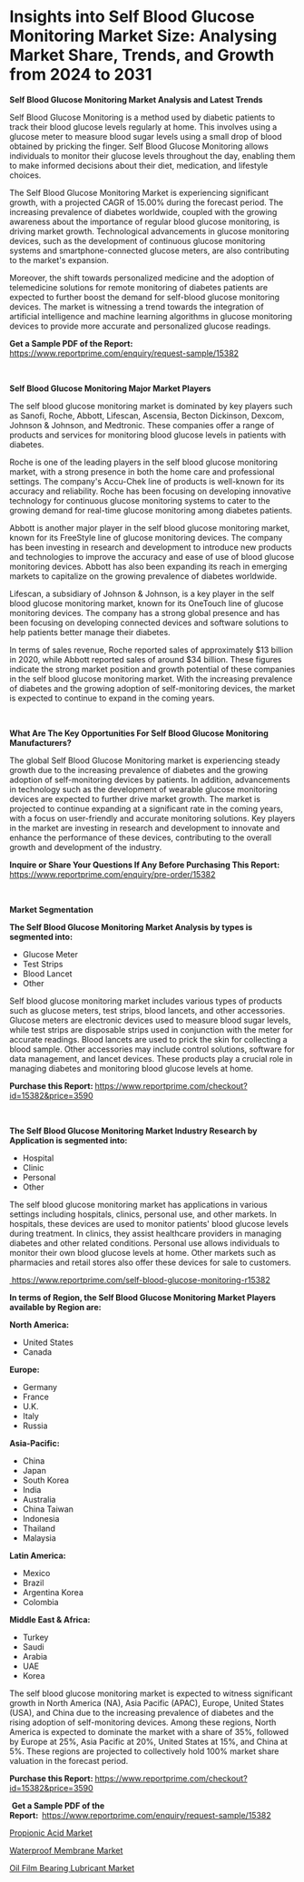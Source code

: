 <p><h1>Insights into Self Blood Glucose Monitoring Market Size: Analysing Market Share, Trends, and Growth from 2024 to 2031</h1></p><p><strong>Self Blood Glucose Monitoring Market Analysis and Latest Trends</strong></p>
<p><p>Self Blood Glucose Monitoring is a method used by diabetic patients to track their blood glucose levels regularly at home. This involves using a glucose meter to measure blood sugar levels using a small drop of blood obtained by pricking the finger. Self Blood Glucose Monitoring allows individuals to monitor their glucose levels throughout the day, enabling them to make informed decisions about their diet, medication, and lifestyle choices.</p><p>The Self Blood Glucose Monitoring Market is experiencing significant growth, with a projected CAGR of 15.00% during the forecast period. The increasing prevalence of diabetes worldwide, coupled with the growing awareness about the importance of regular blood glucose monitoring, is driving market growth. Technological advancements in glucose monitoring devices, such as the development of continuous glucose monitoring systems and smartphone-connected glucose meters, are also contributing to the market's expansion.</p><p>Moreover, the shift towards personalized medicine and the adoption of telemedicine solutions for remote monitoring of diabetes patients are expected to further boost the demand for self-blood glucose monitoring devices. The market is witnessing a trend towards the integration of artificial intelligence and machine learning algorithms in glucose monitoring devices to provide more accurate and personalized glucose readings.</p></p>
<p><strong>Get a Sample PDF of the Report:&nbsp;</strong> <a href="https://www.reportprime.com/enquiry/request-sample/15382">https://www.reportprime.com/enquiry/request-sample/15382</a></p>
<p>&nbsp;</p>
<p><strong>Self Blood Glucose Monitoring Major Market Players</strong></p>
<p><p>The self blood glucose monitoring market is dominated by key players such as Sanofi, Roche, Abbott, Lifescan, Ascensia, Becton Dickinson, Dexcom, Johnson & Johnson, and Medtronic. These companies offer a range of products and services for monitoring blood glucose levels in patients with diabetes.</p><p>Roche is one of the leading players in the self blood glucose monitoring market, with a strong presence in both the home care and professional settings. The company's Accu-Chek line of products is well-known for its accuracy and reliability. Roche has been focusing on developing innovative technology for continuous glucose monitoring systems to cater to the growing demand for real-time glucose monitoring among diabetes patients.</p><p>Abbott is another major player in the self blood glucose monitoring market, known for its FreeStyle line of glucose monitoring devices. The company has been investing in research and development to introduce new products and technologies to improve the accuracy and ease of use of blood glucose monitoring devices. Abbott has also been expanding its reach in emerging markets to capitalize on the growing prevalence of diabetes worldwide.</p><p>Lifescan, a subsidiary of Johnson & Johnson, is a key player in the self blood glucose monitoring market, known for its OneTouch line of glucose monitoring devices. The company has a strong global presence and has been focusing on developing connected devices and software solutions to help patients better manage their diabetes.</p><p>In terms of sales revenue, Roche reported sales of approximately $13 billion in 2020, while Abbott reported sales of around $34 billion. These figures indicate the strong market position and growth potential of these companies in the self blood glucose monitoring market. With the increasing prevalence of diabetes and the growing adoption of self-monitoring devices, the market is expected to continue to expand in the coming years.</p></p>
<p>&nbsp;</p>
<p><strong>What Are The Key Opportunities For Self Blood Glucose Monitoring Manufacturers?</strong></p>
<p><p>The global Self Blood Glucose Monitoring market is experiencing steady growth due to the increasing prevalence of diabetes and the growing adoption of self-monitoring devices by patients. In addition, advancements in technology such as the development of wearable glucose monitoring devices are expected to further drive market growth. The market is projected to continue expanding at a significant rate in the coming years, with a focus on user-friendly and accurate monitoring solutions. Key players in the market are investing in research and development to innovate and enhance the performance of these devices, contributing to the overall growth and development of the industry.</p></p>
<p><strong>Inquire or Share Your Questions If Any Before Purchasing This Report:</strong> <a href="https://www.reportprime.com/enquiry/pre-order/15382">https://www.reportprime.com/enquiry/pre-order/15382</a></p>
<p>&nbsp;</p>
<p><strong>Market Segmentation</strong></p>
<p><strong>The Self Blood Glucose Monitoring Market Analysis by types is segmented into:</strong></p>
<p><ul><li>Glucose Meter</li><li>Test Strips</li><li>Blood Lancet</li><li>Other</li></ul></p>
<p><p>Self blood glucose monitoring market includes various types of products such as glucose meters, test strips, blood lancets, and other accessories. Glucose meters are electronic devices used to measure blood sugar levels, while test strips are disposable strips used in conjunction with the meter for accurate readings. Blood lancets are used to prick the skin for collecting a blood sample. Other accessories may include control solutions, software for data management, and lancet devices. These products play a crucial role in managing diabetes and monitoring blood glucose levels at home.</p></p>
<p><strong>Purchase this Report:&nbsp;</strong><a href="https://www.reportprime.com/checkout?id=15382&price=3590">https://www.reportprime.com/checkout?id=15382&price=3590</a></p>
<p>&nbsp;</p>
<p><strong>The Self Blood Glucose Monitoring Market Industry Research by Application is segmented into:</strong></p>
<p><ul><li>Hospital</li><li>Clinic</li><li>Personal</li><li>Other</li></ul></p>
<p><p>The self blood glucose monitoring market has applications in various settings including hospitals, clinics, personal use, and other markets. In hospitals, these devices are used to monitor patients' blood glucose levels during treatment. In clinics, they assist healthcare providers in managing diabetes and other related conditions. Personal use allows individuals to monitor their own blood glucose levels at home. Other markets such as pharmacies and retail stores also offer these devices for sale to customers.</p></p>
<p><a href="https://www.reportprime.com/self-blood-glucose-monitoring-r15382">&nbsp;https://www.reportprime.com/self-blood-glucose-monitoring-r15382</a></p>
<p><strong>In terms of Region, the Self Blood Glucose Monitoring Market Players available by Region are:</strong></p>
<p>
    <p> <strong> North America: </strong>
        <ul>
            <li>United States</li>
            <li>Canada</li>
        </ul>
        </p> 
    <p> <strong> Europe: </strong>
        <ul>
            <li>Germany</li>
            <li>France</li>
            <li>U.K.</li>
            <li>Italy</li>
            <li>Russia</li>
        </ul>
        </p> 
    <p> <strong> Asia-Pacific: </strong>
        <ul>
            <li>China</li>
            <li>Japan</li>
            <li>South Korea</li>
            <li>India</li>
            <li>Australia</li>
            <li>China Taiwan</li>
            <li>Indonesia</li>
            <li>Thailand</li>
            <li>Malaysia</li>
        </ul>
        </p> 
    <p> <strong> Latin America: </strong>
        <ul>
            <li>Mexico</li>
            <li>Brazil</li>
            <li>Argentina Korea</li>
            <li>Colombia</li>
        </ul>
        </p> 
    <p> <strong> Middle East & Africa: </strong>
        <ul>
            <li>Turkey</li>
            <li>Saudi</li>
            <li>Arabia</li>
            <li>UAE</li>
            <li>Korea</li>
        </ul>
    </p>
    </p>
<p><p>The self blood glucose monitoring market is expected to witness significant growth in North America (NA), Asia Pacific (APAC), Europe, United States (USA), and China due to the increasing prevalence of diabetes and the rising adoption of self-monitoring devices. Among these regions, North America is expected to dominate the market with a share of 35%, followed by Europe at 25%, Asia Pacific at 20%, United States at 15%, and China at 5%. These regions are projected to collectively hold 100% market share valuation in the forecast period.</p></p>
<p><strong>Purchase this Report: </strong><a href="https://www.reportprime.com/checkout?id=15382&price=3590">https://www.reportprime.com/checkout?id=15382&price=3590</a></p>
<p>&nbsp;<strong>Get a Sample PDF of the Report:&nbsp;&nbsp;</strong><a href="https://www.reportprime.com/enquiry/request-sample/15382">https://www.reportprime.com/enquiry/request-sample/15382</a></p>
<p><strong></strong></p>
<p><p><a href="https://www.linkedin.com/pulse/propionic-acid-market-size-focuses-dynamics-in-depth-analysis-f9gne?trackingId=UkZrb8g0KYvzbkHt3BoKpQ%3D%3D">Propionic Acid Market</a></p><p><a href="https://www.linkedin.com/pulse/insights-waterproof-membrane-market-size-analysing-share-8mjze?trackingId=e8FsHyyFhSrtsHhaPzrTxw%3D%3D">Waterproof Membrane Market</a></p><p><a href="https://www.linkedin.com/pulse/oil-film-bearing-lubricant-market-research-report-provides-rkyne?trackingId=rx6SwmmICpxhC7k8JHsoAQ%3D%3D">Oil Film Bearing Lubricant Market</a></p></p>